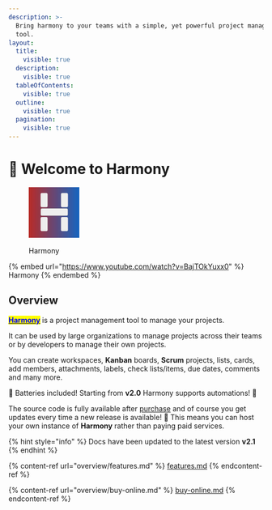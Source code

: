 ```yaml
---
description: >-
  Bring harmony to your teams with a simple, yet powerful project management
  tool.
layout:
  title:
    visible: true
  description:
    visible: true
  tableOfContents:
    visible: true
  outline:
    visible: true
  pagination:
    visible: true
---
```


# 👋 Welcome to Harmony

<figure><img src=".gitbook/assets/harmony-logo.jpg" alt="" width="100"><figcaption><p>Harmony</p></figcaption></figure>

{% embed url="https://www.youtube.com/watch?v=BajTOkYuxx0" %}
Harmony
{% endembed %}

## Overview

[<mark style="color:blue;">**Harmony**</mark>](http://demo.harmony-teams.com/) is a project management tool to manage your projects.

It can be used by large organizations to manage projects across their teams or by developers to manage their own projects.

You can create workspaces, **Kanban** boards, **Scrum** projects, lists, cards, add members, attachments, labels, check lists/items, due dates, comments and many more.

:battery: Batteries included! Starting from **v2.0** Harmony supports automations! :rocket:

The source code is fully available after [purchase](overview/buy-online.md) and of course you get updates every time a new release is available! :tada: This means you can host your own instance of **Harmony** rather than paying paid services.

{% hint style="info" %}
Docs have been updated to the latest version **v2.1**
{% endhint %}

{% content-ref url="overview/features.md" %}
[features.md](overview/features.md)
{% endcontent-ref %}

{% content-ref url="overview/buy-online.md" %}
[buy-online.md](overview/buy-online.md)
{% endcontent-ref %}
